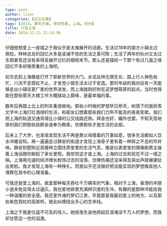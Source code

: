 ```yaml
---
type: post
author: liver
categories: [征文比赛]
tags: [2014, 摩天大楼, 夜夜笙歌, 上海, 杭州]
title: 行至上海
date: 2014-12-21 21:14:06
---
```


仔细想想爱上一座城之于我似乎是太难展开的话题。生活过18年的南方小镇太过熟稔，林林总总的回忆大多是波澜不惊的生活乏善可陈；生活了两年的杭州又太过生疏甚至还没有来得及展开记忆的细枝末节。那么还是描绘一下那个有过几面之缘回忆不多却够厚重的上海吧。

初次去到上海像是打开了崭新世界的大门。水泥丛林无限生长、路上行人神色匆忙，川流不息霓虹不止，才发觉小镇生活太过于安逸。那时年幼的我向往有一天能够走出小镇往更广袤的世界进发，而上海就刚好附在这梦想萌芽的起点。当时觉得能在那些摩天大楼工作大概就站上巅峰，是最幸福的事。

数年后再踏上北上的列车重游故地。那些小时候的梦想早已参天，树荫下的我欣羡文字中上海灯红酒绿的生活，和密友幻想着那些我们力所不能及的夜夜笙歌。我们把上海的轨道交通背得比小镇的公交线路还熟。拜金也好，媚外也罢，不知天高地厚的我们把那些纸醉金迷奉为教条，仿佛那些才是生活的全部。

后来上了大学，也渐渐发现生活不再是靠父母撑着的万事如意，很多生活都如人饮水冷暖自知。再一遍遍走过静安的街道才发现上海骨子里有着一种挥之不去的市井味。静安别墅附近高楼林立围住弄堂里的生活气息，像是仪表堂堂的偶像剧男主操着上海话跟你聊起了家长里短。我惊觉这才是上海。上海的过去和现在不过一墙之隔。上海用光速的经济增长粉饰过去的没落，仿佛伤痛还没来得及哭出声就被硬扯出笑脸。我才发现上海有一种挣扎，而我似乎还没做好把没能实现的梦想像其他人埋葬在其中的心理准备。

可我还是爱上海的。我爱那种每天吞吐千万辆车的气象，相对于上海，香港的羊肠小道未免显得太过逼仄。我也爱地铁里充满辨识度的生冷，有趣的是那种冷能给我一种温暖的安全感。我还爱外滩的梦幻江景，毕竟那是我最初爱上的地方。以及那些紫色霓虹的高架桥，彼此纠缠绕出手心的生命线。

上海之于我是位遥不可及的佳人。她摇曳生姿地扬起巨浪淹没千万人的梦想，而我却甘愿这一世的泅渡。